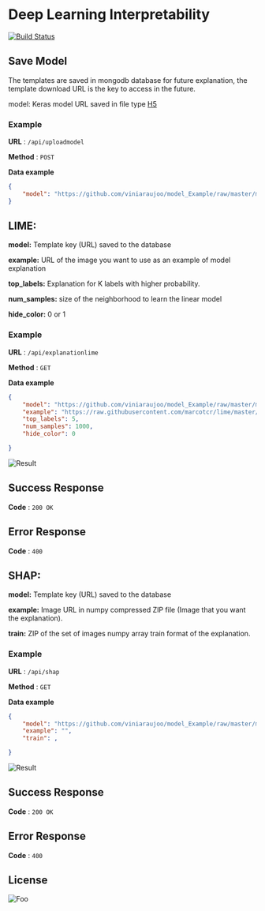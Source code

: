 # Deep Learning Interpretability

[![Build Status](https://travis-ci.org/joemccann/dillinger.svg?branch=master)](https://travis-ci.org/joemccann/dillinger)

## Save Model

The templates are saved in mongodb database for future explanation, the template download URL is the key to access in the future.

model: Keras model URL saved in file type [H5](https://www.h5py.org/)

### Example

**URL** : `/api/uploadmodel`

**Method** : `POST`

**Data example**
```json
{
    "model": "https://github.com/viniaraujoo/model_Example/raw/master/model_incep.h5"
}
```



## LIME:

**model:**  Template key (URL) saved to the database

**example:** URL of the image you want to use as an example of model explanation

**top_labels:** Explanation for K labels with higher probability.

**num_samples:** size of the neighborhood to learn the linear model

**hide_color:** 0 or 1

### Example

**URL** : `/api/explanationlime`

**Method** : `GET`

**Data example**

```json
{
    "model": "https://github.com/viniaraujoo/model_Example/raw/master/model_incep.h5",
    "example": "https://raw.githubusercontent.com/marcotcr/lime/master/doc/notebooks/data/cat_mouse.jpg",
    "top_labels": 5,
    "num_samples": 1000,
    "hide_color": 0

}
```

![Result](https://raw.githubusercontent.com/viniaraujoo/model_Example/master/Screenshot%20from%202019-04-23%2009-16-12.png)

## Success Response

**Code** : `200 OK`

## Error Response
**Code** : `400`

## SHAP:
**model:** Template key (URL) saved to the database

**example:** Image URL in numpy compressed ZIP file (Image that you want the explanation).

**train:** ZIP of the set of images numpy array train format of the explanation.

### Example

**URL** : `/api/shap`

**Method** : `GET`

**Data example**

```json
{
    "model": "https://github.com/viniaraujoo/model_Example/raw/master/model_incep.h5",
    "example": "",
    "train": ,

}
```

![Result](])

## Success Response

**Code** : `200 OK`

## Error Response
**Code** : `400`



License
----




![Foo](https://www.atmosphere-eubrazil.eu/sites/all/themes/theme1/logo.png)